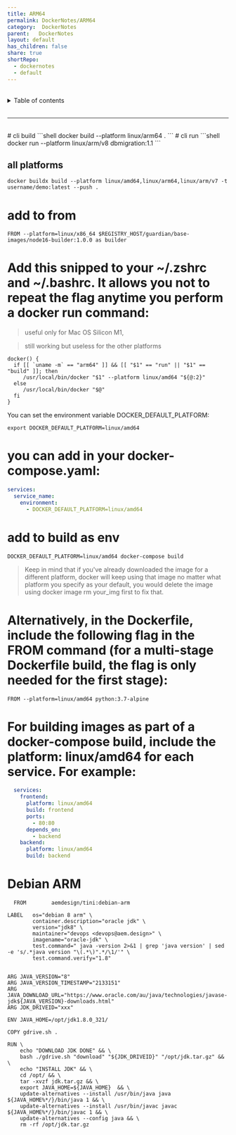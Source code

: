 ```yaml
---
title: ARM64
permalink: DockerNotes/ARM64
category:  DockerNotes
parent:   DockerNotes
layout: default
has_children: false
share: true
shortRepo:
  - dockernotes
  - default          
---
```



<br/>          

<details markdown="block">                
<summary>                
Table of contents                
</summary>                
{: .text-delta }                
1. TOC                
{:toc}                
</details>                

<br/>                

***                

<br/>
# cli build
```shell
docker build --platform linux/arm64  .
```
# cli run
```shell
docker run --platform linux/arm/v8 dbmigration:1.1
```

## all platforms
```shell
docker buildx build --platform linux/amd64,linux/arm64,linux/arm/v7 -t username/demo:latest --push .
```

# add to from
```shell
FROM --platform=linux/x86_64 $REGISTRY_HOST/guardian/base-images/node16-builder:1.0.0 as builder
```

# Add this snipped to your ~/.zshrc and ~/.bashrc. It allows you not to repeat the flag anytime you perform a docker run command:

> useful only for Mac OS Silicon M1, 
 
> still working but useless for the other platforms

```shell
docker() {
  if [[ `uname -m` == "arm64" ]] && [[ "$1" == "run" || "$1" == "build" ]]; then
     /usr/local/bin/docker "$1" --platform linux/amd64 "${@:2}"
  else
     /usr/local/bin/docker "$@"
  fi
}
```

You can set the environment variable DOCKER_DEFAULT_PLATFORM:
```shell
export DOCKER_DEFAULT_PLATFORM=linux/amd64
```

# you can add in your docker-compose.yaml:
```yaml
services:
  service_name:
    environment:
      - DOCKER_DEFAULT_PLATFORM=linux/amd64
```

# add to build as env 
```shell
DOCKER_DEFAULT_PLATFORM=linux/amd64 docker-compose build
```
> Keep in mind that if you've already downloaded the image for a different platform, docker will keep using that image no matter what platform you specify as your default, you would delete the image using docker image rm your_img first to fix that.

# Alternatively, in the Dockerfile, include the following flag in the FROM command (for a multi-stage Dockerfile build, the flag is only needed for the first stage):

```shell
FROM --platform=linux/amd64 python:3.7-alpine
```

# For building images as part of a docker-compose build, include the platform: linux/amd64 for each service. For example:
```yaml
  services:  
    frontend:  
      platform: linux/amd64
      build: frontend  
      ports:
        - 80:80  
      depends_on:
        - backend  
    backend:  
      platform: linux/amd64
      build: backend 
```

# Debian ARM

```shell
  FROM        aemdesign/tini:debian-arm

LABEL   os="debian 8 arm" \
        container.description="oracle jdk" \
        version="jdk8" \
        maintainer="devops <devops@aem.design>" \
        imagename="oracle-jdk" \
        test.command=" java -version 2>&1 | grep 'java version' | sed -e 's/.*java version "\(.*\)".*/\1/'" \
        test.command.verify="1.8"


ARG JAVA_VERSION="8"
ARG JAVA_VERSION_TIMESTAMP="2133151"
ARG JAVA_DOWNLOAD_URL="https://www.oracle.com/au/java/technologies/javase-jdk${JAVA_VERSION}-downloads.html"
ARG JDK_DRIVEID="xxx"

ENV JAVA_HOME=/opt/jdk1.8.0_321/

COPY gdrive.sh .

RUN \
    echo "DOWNLOAD JDK DONE" && \
    bash ./gdrive.sh "download" "${JDK_DRIVEID}" "/opt/jdk.tar.gz" && \
    echo "INSTALL JDK" && \
    cd /opt/ && \
    tar -xvzf jdk.tar.gz && \
    export JAVA_HOME=${JAVA_HOME}  && \
    update-alternatives --install /usr/bin/java java ${JAVA_HOME%*/}/bin/java 1 && \
    update-alternatives --install /usr/bin/javac javac ${JAVA_HOME%*/}/bin/javac 1 && \
    update-alternatives --config java && \
    rm -rf /opt/jdk.tar.gz
```